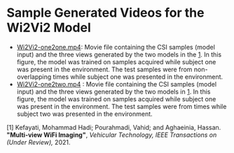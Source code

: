 # Sample Generated Videos for the Wi2Vi2 Model
-  [Wi2Vi2-one2one.mp4](Wi2Vi2-one2one.mp4): Movie file containing the CSI samples (model input) and the three views generated by the two models in the [1](#paper). In this figure, the model was trained on samples acquired while subject one was present in the environment. The test samples were from non-overlapping times while subject one was presented in the environment.
-  [Wi2Vi2-one2two.mp4](Wi2Vi2-one2two.mp4) : Movie file containing the CSI samples (model input) and the three views generated by the two models in [1](#paper). In this figure, the model was trained on samples acquired while subject one was present in the environment. The test samples were from times while subject two was presented in the environment. 

<a name="paper">[1]</a> Kefayati, Mohammad Hadi; Pourahmadi, Vahid; and Aghaeinia, Hassan. **"Multi-view WiFi Imaging"**, _Vehicular Technology, IEEE Transactions on (Under Review),_ 2021.
